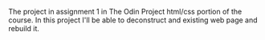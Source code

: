 The project in assignment 1 in The Odin Project html/css portion of the course. In this project I'll be able to deconstruct and existing web page and rebuild it.